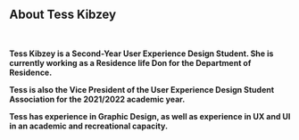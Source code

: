 ## About Tess Kibzey

<br>


**Tess Kibzey is a Second-Year User Experience Design Student. She is currently working as a Residence life Don for the Department of Residence.**

**Tess is also the Vice President of the User Experience Design Student Association for the 2021/2022 academic year.**

**Tess has experience in Graphic Design, as well as experience in UX and UI in an academic and recreational capacity.**